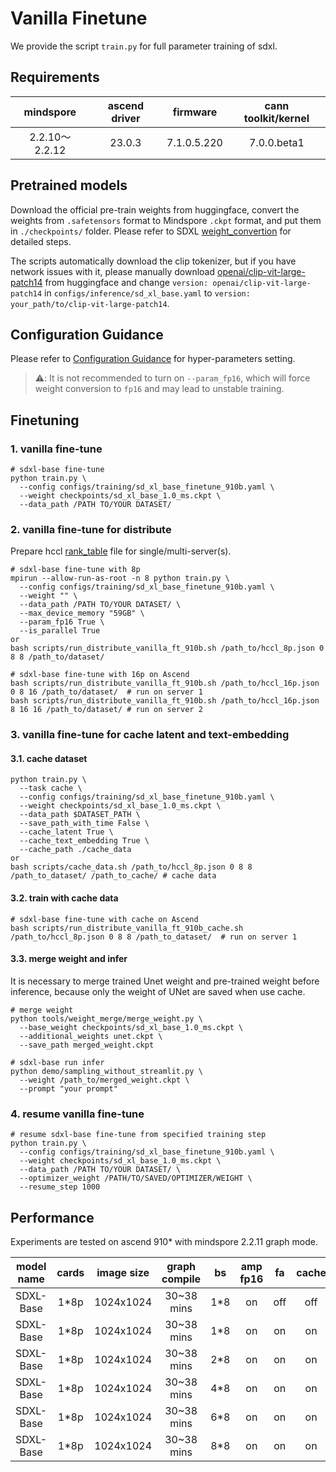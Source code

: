 # Vanilla Finetune

We provide the script `train.py` for full parameter training of sdxl.

## Requirements

| mindspore      | ascend driver | firmware    | cann toolkit/kernel |
|:--------------:| :------------:| :----------:| :------------------:|
| 2.2.10～2.2.12 | 23.0.3        | 7.1.0.5.220 | 7.0.0.beta1         |

## Pretrained models

Download the official pre-train weights from huggingface, convert the weights from `.safetensors` format to Mindspore `.ckpt` format, and put them in `./checkpoints/` folder. Please refer to SDXL [weight_convertion](./preparation.md#convert-pretrained-checkpoint) for detailed steps.

The scripts automatically download the clip tokenizer, but if you have network issues with it, please manually download [openai/clip-vit-large-patch14](https://huggingface.co/openai/clip-vit-large-patch14) from huggingface and change `version: openai/clip-vit-large-patch14` in `configs/inference/sd_xl_base.yaml` to `version: your_path/to/clip-vit-large-patch14`.

## Configuration Guidance

Please refer to [Configuration Guidance](./configuration_guidance.md) for hyper-parameters setting.

> ⚠️: It is not recommended to turn on `--param_fp16`, which will force weight conversion to `fp16` and may lead to unstable training.

## Finetuning

### 1. vanilla fine-tune

```shell
# sdxl-base fine-tune
python train.py \
  --config configs/training/sd_xl_base_finetune_910b.yaml \
  --weight checkpoints/sd_xl_base_1.0_ms.ckpt \
  --data_path /PATH TO/YOUR DATASET/
```

### 2. vanilla fine-tune for distribute

Prepare hccl [rank_table](../tools/rank_table_generation/README.md) file for single/multi-server(s).

```shell
# sdxl-base fine-tune with 8p
mpirun --allow-run-as-root -n 8 python train.py \
  --config configs/training/sd_xl_base_finetune_910b.yaml \
  --weight "" \
  --data_path /PATH TO/YOUR DATASET/ \
  --max_device_memory "59GB" \
  --param_fp16 True \
  --is_parallel True
or
bash scripts/run_distribute_vanilla_ft_910b.sh /path_to/hccl_8p.json 0 8 8 /path_to/dataset/

# sdxl-base fine-tune with 16p on Ascend
bash scripts/run_distribute_vanilla_ft_910b.sh /path_to/hccl_16p.json 0 8 16 /path_to/dataset/  # run on server 1
bash scripts/run_distribute_vanilla_ft_910b.sh /path_to/hccl_16p.json 8 16 16 /path_to/dataset/ # run on server 2
```

### 3. vanilla fine-tune for cache latent and text-embedding

#### 3.1. cache dataset

```shell
python train.py \
  --task cache \
  --config configs/training/sd_xl_base_finetune_910b.yaml \
  --weight checkpoints/sd_xl_base_1.0_ms.ckpt \
  --data_path $DATASET_PATH \
  --save_path_with_time False \
  --cache_latent True \
  --cache_text_embedding True \
  --cache_path ./cache_data
or
bash scripts/cache_data.sh /path_to/hccl_8p.json 0 8 8 /path_to_dataset/ /path_to_cache/ # cache data
```

#### 3.2. train with cache data

```shell
# sdxl-base fine-tune with cache on Ascend
bash scripts/run_distribute_vanilla_ft_910b_cache.sh /path_to/hccl_8p.json 0 8 8 /path_to_dataset/  # run on server 1
```

#### 3.3. merge weight and infer

It is necessary to merge trained Unet weight and pre-trained weight before inference, because only the weight of UNet are saved when use cache.

```shell
# merge weight
python tools/weight_merge/merge_weight.py \
  --base_weight checkpoints/sd_xl_base_1.0_ms.ckpt \
  --additional_weights unet.ckpt \
  --save_path merged_weight.ckpt

# sdxl-base run infer
python demo/sampling_without_streamlit.py \
  --weight /path_to/merged_weight.ckpt \
  --prompt "your prompt"
```

### 4. resume vanilla fine-tune

```shell
# resume sdxl-base fine-tune from specified training step
python train.py \
  --config configs/training/sd_xl_base_finetune_910b.yaml \
  --weight checkpoints/sd_xl_base_1.0_ms.ckpt \
  --data_path /PATH TO/YOUR DATASET/ \
  --optimizer_weight /PATH/TO/SAVED/OPTIMIZER/WEIGHT \
  --resume_step 1000
```


## Performance

Experiments are tested on ascend 910* with mindspore 2.2.11 graph mode.

| model name | cards | image size | graph compile |  bs  | amp fp16 |  fa  | cache | sink | step time |  fps  |
| :--------: | :---: | :--------: | :-----------: | :--: | :------: | :--: | :---: | :--: | :-------: | :---: |
| SDXL-Base  | 1*8p  | 1024x1024  |  30~38 mins   | 1*8  |    on    | off  |  off  | off  |   1.10s   | 7.27  |
| SDXL-Base  | 1*8p  | 1024x1024  |  30~38 mins   | 1*8  |    on    |  on  |  on   |  on  |   0.74s   | 10.81 |
| SDXL-Base  | 1*8p  | 1024x1024  |  30~38 mins   | 2*8  |    on    |  on  |  on   |  on  |   0.87s   | 18.39 |
| SDXL-Base  | 1*8p  | 1024x1024  |  30~38 mins   | 4*8  |    on    |  on  |  on   |  on  |   1.38s   | 23.18 |
| SDXL-Base  | 1*8p  | 1024x1024  |  30~38 mins   | 6*8  |    on    |  on  |  on   |  on  |   1.96s   | 24.48 |
| SDXL-Base  | 1*8p  | 1024x1024  |  30~38 mins   | 8*8  |    on    |  on  |  on   |  on  |   2.51s   | 25.52 |

